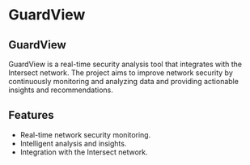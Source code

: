 # GuardView

## GuardView

GuardView is a real-time security analysis tool that integrates with the Intersect network. The project aims to improve network security by continuously monitoring and analyzing data and providing actionable insights and recommendations.

## Features

- Real-time network security monitoring.
- Intelligent analysis and insights.
- Integration with the Intersect network.
